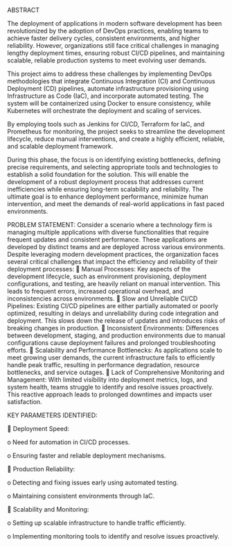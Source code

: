  
ABSTRACT 
 
The deployment of applications in modern software development has been revolutionized by the 
adoption of DevOps practices, enabling teams to achieve faster delivery cycles, consistent 
environments, and higher reliability. However, organizations still face critical challenges in managing 
lengthy deployment times, ensuring robust CI/CD pipelines, and maintaining scalable, reliable 
production systems to meet evolving user demands. 
 
This project aims to address these challenges by implementing DevOps methodologies that integrate 
Continuous Integration (CI) and Continuous Deployment (CD) pipelines, automate infrastructure 
provisioning using Infrastructure as Code (IaC), and incorporate automated testing. The system will be 
containerized using Docker to ensure consistency, while Kubernetes will orchestrate the deployment 
and scaling of services. 
 
By employing tools such as Jenkins for CI/CD, Terraform for IaC, and Prometheus for monitoring, the 
project seeks to streamline the development lifecycle, reduce manual interventions, and create a highly 
efficient, reliable, and scalable deployment framework. 
 
During this phase, the focus is on identifying existing bottlenecks, defining precise requirements, and 
selecting appropriate tools and technologies to establish a solid foundation for the solution. This will 
enable the development of a robust deployment process that addresses current inefficiencies while 
ensuring long-term scalability and reliability. The ultimate goal is to enhance deployment 
performance, minimize human intervention, and meet the demands of real-world applications in fast
paced environments.


PROBLEM STATEMENT: 
Consider a scenario where a technology firm is managing multiple applications with diverse 
functionalities that require frequent updates and consistent performance. These applications are 
developed by distinct teams and are deployed across various environments. Despite leveraging modern 
development practices, the organization faces several critical challenges that impact the efficiency and 
reliability of their deployment processes: 
 Manual Processes: Key aspects of the development lifecycle, such as environment 
provisioning, deployment configurations, and testing, are heavily reliant on manual intervention. 
This leads to frequent errors, increased operational overhead, and inconsistencies across 
environments. 
 Slow and Unreliable CI/CD Pipelines: Existing CI/CD pipelines are either partially automated 
or poorly optimized, resulting in delays and unreliability during code integration and 
deployment. This slows down the release of updates and introduces risks of breaking changes in 
production. 
 Inconsistent Environments: Differences between development, staging, and production 
environments due to manual configurations cause deployment failures and prolonged 
troubleshooting efforts. 
 Scalability and Performance Bottlenecks: As applications scale to meet growing user 
demands, the current infrastructure fails to efficiently handle peak traffic, resulting in 
performance degradation, resource bottlenecks, and service outages. 
 Lack of Comprehensive Monitoring and Management: With limited visibility into 
deployment metrics, logs, and system health, teams struggle to identify and resolve issues 
proactively. This reactive approach leads to prolonged downtimes and impacts user satisfaction. 
 
KEY PARAMETERS IDENTIFIED: 
 
 Deployment Speed: 
 
o Need for automation in CI/CD processes. 
 
o Ensuring faster and reliable deployment mechanisms. 
 
 
 Production Reliability: 
 
o Detecting and fixing issues early using automated testing. 
 
o Maintaining consistent environments through IaC. 
 
 
 Scalability and Monitoring: 
 
o Setting up scalable infrastructure to handle traffic efficiently. 
 
o Implementing monitoring tools to identify and resolve issues proactively. 



